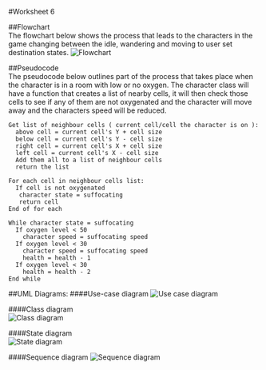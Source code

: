 #Worksheet 6

##Flowchart  
The flowchart below shows the process that leads to the characters in the game changing between the idle, wandering and moving to user set destination states.
![Flowchart](https://raw.githubusercontent.com/MaddieK19/comp110-coding-task-2/master/Worksheet%206/WS6%20-%20Flowchart.png)

##Pseudocode  
The pseudocode below outlines part of the process that takes place when the character is in a room with low or no oxygen. The character class will have a function that creates a list of nearby cells, it will then check those cells to see if any of them are not oxygenated and the character will move away and the characters speed will be reduced.

```
Get list of neighbour cells ( current cell/cell the character is on ):
  above cell = current cell's Y + cell size
  below cell = current cell's Y - cell size
  right cell = current cell's X + cell size
  left cell = current cell's X - cell size
  Add them all to a list of neighbour cells
  return the list

For each cell in neighbour cells list:
  If cell is not oxygenated 
   character state = suffocating
   return cell 
End of for each

While character state = suffocating
  If oxygen level < 50
    character speed = suffocating speed
  If oxygen level < 30
    character speed = suffocating speed
    health = health - 1
  If oxygen level < 30
    health = health - 2
End while

```
  

##UML Diagrams: 
####Use-case diagram
![Use case diagram](https://raw.githubusercontent.com/MaddieK19/comp110-coding-task-2/master/Worksheet%206/WS6%20Use%20Case.png)  


####Class diagram  
![Class diagram](https://raw.githubusercontent.com/MaddieK19/comp110-coding-task-2/master/Worksheet%206/WS6%20Class%20diagram.png)

####State diagram  
![State diagram](https://raw.githubusercontent.com/MaddieK19/comp110-coding-task-2/master/Worksheet%206/WS6%20State%20Machine.png)

####Sequence diagram
![Sequence diagram](https://raw.githubusercontent.com/MaddieK19/comp110-coding-task-2/master/Worksheet%206/WS6%20sequence%20diagram.png)
